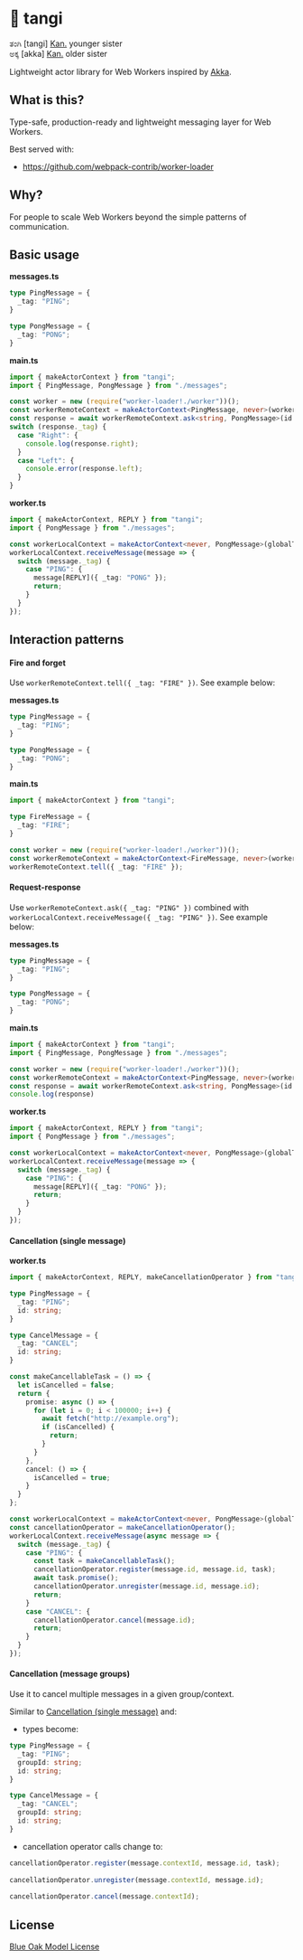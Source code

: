 # 👧 tangi

ತಂಗಿ [tangi] [Kan.](https://en.wikipedia.org/wiki/Kannada) younger sister  
ಅಕ್ಕ [akka] [Kan.](https://en.wikipedia.org/wiki/Kannada) older sister

Lightweight actor library for Web Workers inspired by [Akka](https://doc.akka.io).

## What is this?

Type-safe, production-ready and lightweight messaging layer for Web Workers.

Best served with:
 - https://github.com/webpack-contrib/worker-loader

## Why?

For people to scale Web Workers beyond the simple patterns of communication.

## Basic usage

**messages.ts**
```typescript
type PingMessage = {
  _tag: "PING";
}

type PongMessage = {
  _tag: "PONG";
}
```

**main.ts**
```typescript
import { makeActorContext } from "tangi";
import { PingMessage, PongMessage } from "./messages";

const worker = new (require("worker-loader!./worker"))();
const workerRemoteContext = makeActorContext<PingMessage, never>(worker);
const response = await workerRemoteContext.ask<string, PongMessage>(id => ({ _tag: "PING", id }));
switch (response._tag) {
  case "Right": {  
    console.log(response.right);
  }
  case "Left": {  
    console.error(response.left);
  }
}
```

**worker.ts**
```typescript
import { makeActorContext, REPLY } from "tangi";
import { PongMessage } from "./messages";

const workerLocalContext = makeActorContext<never, PongMessage>(globalThis as any);
workerLocalContext.receiveMessage(message => {
  switch (message._tag) {
    case "PING": {
      message[REPLY]({ _tag: "PONG" });
      return;
    }  
  }
});
```


## Interaction patterns

#### Fire and forget

Use `workerRemoteContext.tell({ _tag: "FIRE" })`. See example below:

**messages.ts**
```typescript
type PingMessage = {
  _tag: "PING";
}

type PongMessage = {
  _tag: "PONG";
}
```

**main.ts**
```typescript
import { makeActorContext } from "tangi";

type FireMessage = {
  _tag: "FIRE";
}

const worker = new (require("worker-loader!./worker"))();
const workerRemoteContext = makeActorContext<FireMessage, never>(worker);
workerRemoteContext.tell({ _tag: "FIRE" });
```

#### Request-response

Use `workerRemoteContext.ask({ _tag: "PING" })` combined with `workerLocalContext.receiveMessage({ _tag: "PING" })`. See example below:

**messages.ts**
```typescript
type PingMessage = {
  _tag: "PING";
}

type PongMessage = {
  _tag: "PONG";
}
```

**main.ts**
```typescript
import { makeActorContext } from "tangi";
import { PingMessage, PongMessage } from "./messages";

const worker = new (require("worker-loader!./worker"))();
const workerRemoteContext = makeActorContext<PingMessage, never>(worker);
const response = await workerRemoteContext.ask<string, PongMessage>(id => ({ _tag: "PING", id }));
console.log(response)
```

**worker.ts**
```typescript
import { makeActorContext, REPLY } from "tangi";
import { PongMessage } from "./messages";

const workerLocalContext = makeActorContext<never, PongMessage>(globalThis as any);
workerLocalContext.receiveMessage(message => {
  switch (message._tag) {
    case "PING": {
      message[REPLY]({ _tag: "PONG" });
      return;
    }  
  }
});
```

#### Cancellation (single message)

**worker.ts**
```typescript
import { makeActorContext, REPLY, makeCancellationOperator } from "tangi";

type PingMessage = {
  _tag: "PING";
  id: string;
}

type CancelMessage = {
  _tag: "CANCEL";
  id: string;
}

const makeCancellableTask = () => {
  let isCancelled = false;
  return {
    promise: async () => {
      for (let i = 0; i < 100000; i++) {
        await fetch("http://example.org");
        if (isCancelled) {
          return;
        }
      } 
    },
    cancel: () => {
      isCancelled = true;
    }
  }
};

const workerLocalContext = makeActorContext<never, PongMessage>(globalThis as any);
const cancellationOperator = makeCancellationOperator();
workerLocalContext.receiveMessage(async message => {
  switch (message._tag) {
    case "PING": {
      const task = makeCancellableTask();
      cancellationOperator.register(message.id, message.id, task);
      await task.promise();
      cancellationOperator.unregister(message.id, message.id);
      return;
    }
    case "CANCEL": {
      cancellationOperator.cancel(message.id);
      return;
    }
  }
});
```

#### Cancellation (message groups)

Use it to cancel multiple messages in a given group/context.

Similar to [Cancellation (single message)](#cancellation-single-message) and:
 - types become:
```typescript
type PingMessage = {
  _tag: "PING";
  groupId: string;
  id: string;
}

type CancelMessage = {
  _tag: "CANCEL";
  groupId: string;
  id: string;
}
```
- cancellation operator calls change to:
```typescript
cancellationOperator.register(message.contextId, message.id, task);
      
cancellationOperator.unregister(message.contextId, message.id);
      
cancellationOperator.cancel(message.contextId);
```

## License

[Blue Oak Model License](https://blueoakcouncil.org/license/1.0.0)
